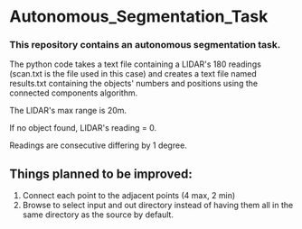 # Autonomous_Segmentation_Task
### This repository contains an autonomous segmentation task.

The python code takes a text file containing a LIDAR's 180 readings (scan.txt is the file used in this case) and creates a text file named results.txt containing the objects' numbers and positions using the connected components algorithm.

The LIDAR's max range is 20m.

If no object found, LIDAR's reading = 0.

Readings are consecutive differing by 1 degree.



## Things planned to be improved:
1. Connect each point to the adjacent points (4 max, 2 min)
2. Browse to select input and out directory instead of having them all in the same directory as the source by default.
